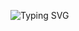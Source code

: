 ![Typing SVG](data:image/svg+xml;base64,PHN2ZyB3aWR0aD0iMTAwJSIgaGVpZ2h0PSIxMDAlIj4KPGRlZnM+Cjx0cmFuc2Zvcm0gZGF0YS1tYXA9Imh0dHBzOi8vcmVhZG1lLXR5cGluZy1zdmcuZGVtb2xhYi5jb20iIHdpZHRoPSIxOTIwIiBoZWlnaHQ9IjM4NCIgZm9udC1mYW1pbHk9InRvcCIgZm9udC1zdHlsZT0ibGV0dGVyLXNwYWNpbmc9MTAwJSI+Cgk8dGV4dCB4PSI1MDAiIHk9IjEwMCIgZm9udC1mYW1pbHk9IkZpcmEgQ29kZSIgZm9udC1zdHlsZT0iZm9udC1zaXplOjAsIGZvbnQtc2l6ZS1hY2Nlc3M6MTAwJTsiPgoJCTxsaW5lcy1sZWZ0PjE8L2xpbmVzLWxlZnQ+CgkJPGEgaHJlZj0iQXdlc29tZSBQcm9qZWN0IiAvPgoJPC90ZXh0Pgo8L3RyYW5zZm9ybT4KPC9kZWZzPgo8L3N2Zz4=)
